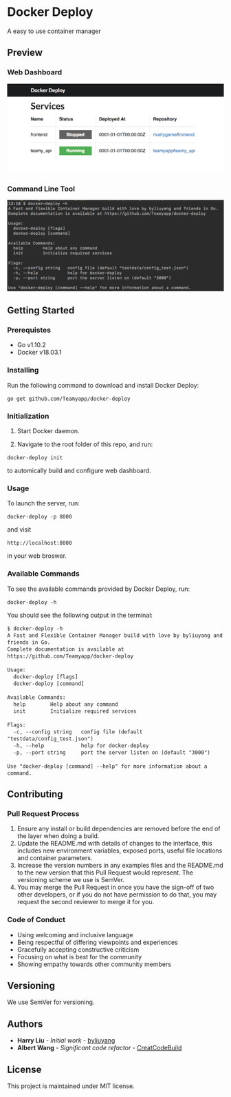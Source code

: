 # Docker Deploy

A easy to use container manager

## Preview

### Web Dashboard
![Dashboard](dashboard.png)

### Command Line Tool
![CLI](cli.png)

## Getting Started

### Prerequistes

- Go v1.10.2
- Docker v18.03.1

### Installing
Run the following command to download and install Docker Deploy:

```
go get github.com/Teamyapp/docker-deploy
```
### Initialization

1. Start Docker daemon.

2. Navigate to the root folder of this repo, and run:

```
docker-deploy init
```

to automically build and configure web dashboard.

### Usage

To launch the server, run:

```
docker-deploy -p 8000
```

and visit

```
http://localhost:8000
```

in your web broswer.

### Available Commands

To see the available commands provided by Docker Deploy, run:

```
docker-deploy -h
```

You should see the following output in the terminal:

```
$ docker-deploy -h
A Fast and Flexible Container Manager build with love by byliuyang and friends in Go.
Complete documentation is available at https://github.com/Teamyapp/docker-deploy

Usage:
  docker-deploy [flags]
  docker-deploy [command]

Available Commands:
  help        Help about any command
  init        Initialize required services

Flags:
  -c, --config string   config file (default "testdata/config_test.json")
  -h, --help            help for docker-deploy
  -p, --port string     port the server listen on (default "3000")

Use "docker-deploy [command] --help" for more information about a command.
```

## Contributing
### Pull Request Process

1. Ensure any install or build dependencies are removed before the end of the layer when doing a build.
2. Update the README.md with details of changes to the interface, this includes new environment variables, exposed ports, useful file locations and container parameters.
3. Increase the version numbers in any examples files and the README.md to the new version that this Pull Request would represent. The versioning scheme we use is SemVer.
4. You may merge the Pull Request in once you have the sign-off of two other developers, or if you do not have permission to do that, you may request the second reviewer to merge it for you.

### Code of Conduct

- Using welcoming and inclusive language
- Being respectful of differing viewpoints and experiences
- Gracefully accepting constructive criticism
- Focusing on what is best for the community
- Showing empathy towards other community members

## Versioning
We use SemVer for versioning.

## Authors

- **Harry Liu** - *Initial work* - [byliuyang](https://github.com/byliuyang)
- **Albert Wang** - *Significant code refactor* - [CreatCodeBuild](https://github.com/CreatCodeBuild)

## License
This project is maintained under MIT license.

